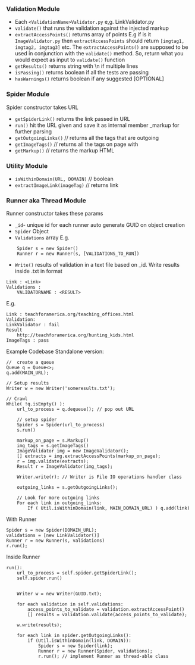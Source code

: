 ### Validation Module 
-   Each `<ValidationName>Validator.py` e,g. LinkValidator.py
- `validate()` that runs the validation against the injected markup
- `extractAccessPoints()` returns array of points E.g if is it `ImageValidator.py` then `extractAccessPoints` should return `[imgtag1, imgtag2, imgtag3]` etc. The `extractAccessPoints()`  are supposed to be used in conjunction with the `validate()` method. So, return what you would expect as input to `validate()` function
- `getResults()` returns string with \n if multiple lines 
- `isPassing()` returns boolean if all the tests are passing 
- `hasWarnings()` returns boolean if any suggested [OPTIONAL] 


### Spider Module
Spider constructor takes URL
- `getSpiderLink()` returns the link passed in URL
- `run()` hit the URL given and save it as internal member _markup for further parsing
- `getOutgoingLinks()` // returns all the tags that are outgoing 
- `getImageTags()` // returns all the tags on page with <img> 
- `getMarkup()` // returns the markup HTML

### Utility Module
- `isWithinDomain(URL, DOMAIN)` // boolean 
- `extractImageLink(imageTag)` // returns link


### Runner aka Thread Module 
Runner constructor takes these params
- `_id`- unique id for each runner auto generate GUID on object creation
- `Spider` Object
- `Validations` array
E.g. 
```
    Spider s = new Spider()
    Runner r = new Runner(s, [VALIDATIONS_TO_RUN])
```

- `Write()` results of validation in a text file based on _id. Write results inside <GUID>.txt in format
```
Link : <Link>
Validations :
    VALIDATORNAME : <RESULT>
```
E.g. 
```
Link : teachforamerica.org/teaching_offices.html
Validation:
LinkValidator : fail
Result
    http://teachforamerica.org/hunting_kids.html
ImageTags : pass
```

Example Codebase Standalone version:

```
//  create a queue 
Queue q = Queue<>; 
q.add(MAIN_URL);

// Setup results 
Writer w = new Writer('someresults.txt');

// Crawl
While( !q.isEmpty() ):
    url_to_process = q.dequeue(); // pop out URL
    
    // setup spider 
    Spider s = Spider(url_to_process)
    s.run()
    
    markup_on_page = s.Markup()
    img_tags = s.getImageTags()
    ImageValidator img = new ImageValidator();
    [] extracts = img.extractAccessPoints(markup_on_page);
    r = img.validate(extracts);
    Result r = ImageValidator(img_tags);
    
    Writer.write(r); // Writer is File IO operations handler class
    
    outgoing_links = s.getOutgoingLinks();
    
    // Look for more outgoing links
    For each link in outgoing_links: 
        If ( Util.isWithinDomain(link, MAIN_DOMAIN_URL) ) q.add(link)
```


With Runner

```
Spider s = new Spider(DOMAIN_URL);
validations = [new LinkValidator()]
Runner r = new Runner(s, validations)
r.run();
```

Inside Runner 
```
run():
    url_to_process = self.spider.getSpiderLink();
    self.spider.run()


    Writer w = new Writer(GUID.txt);

    for each validation in self.validations:
        access_points_to_validate = validation.extractAccessPoint()
        [] results = validation.validate(access_points_to_validate);
    
    w.write(results);

    for each link in spider.getOutgoingLinks():
        if (Util.isWithinDomain(link, DOMAIN)):
            Spider s = new Spider(link);
            Runner r = new Runner(Spider, validations);
            r.run(); // implement Runner as thread-able class
```
